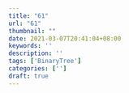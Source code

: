 ```yaml
---
title: "61"
url: "61"
thumbnail: ""
date: 2021-03-07T20:41:04+08:00
keywords: ''
description: ''
tags: ['BinaryTree']
categories: ['']
draft: true
---
```


